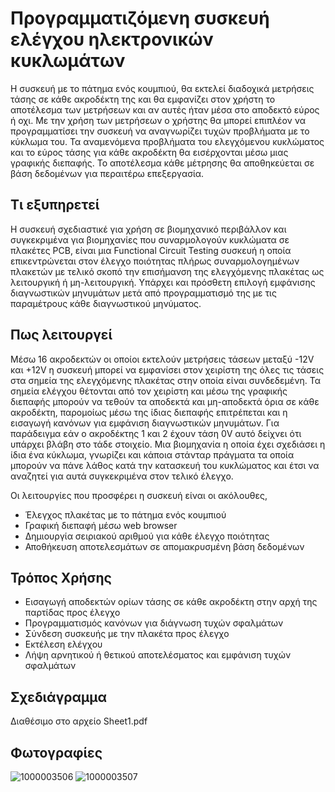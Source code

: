 # Προγραμματιζόμενη συσκευή ελέγχου ηλεκτρονικών κυκλωμάτων
Η συσκευή με το πάτημα ενός κουμπιού, θα εκτελεί διαδοχικά μετρήσεις τάσης σε κάθε ακροδέκτη της και θα εμφανίζει στον χρήστη το αποτέλεσμα των μετρήσεων και αν αυτές ήταν μέσα στο αποδεκτό εύρος ή οχι. Με την χρήση των μετρήσεων ο χρήστης θα μπορεί επιπλέον να προγραμματίσει την συσκευή να αναγνωρίζει τυχών προβλήματα με το κύκλωμα του. Τα αναμενόμενα προβλήματα του ελεγχόμενου κυκλώματος και το εύρος τάσης για κάθε ακροδέκτη θα εισέρχονται μέσω μιας γραφικής διεπαφής. Το αποτέλεσμα κάθε μέτρησης θα αποθηκεύεται σε βάση δεδομένων για περαιτέρω επεξεργασία.

## Τι εξυπηρετεί
Η συσκευή σχεδιαστικέ για χρήση σε βιομηχανικό περιβάλλον και συγκεκριμένα για βιομηχανίες που συναρμολογούν κυκλώματα σε πλακέτες PCB, είναι μια Functional Circuit Testing συσκευή η οποία επικεντρώνεται στον έλεγχο ποιότητας πλήρως συναρμολογημένων πλακετών με τελικό σκοπό την επισήμανση της ελεγχόμενης πλακέτας ως λειτουργική ή μη-λειτουργική. Υπάρχει και πρόσθετη επιλογή εμφάνισης διαγνωστικών μηνυμάτων μετά από προγραμματισμό της με τις παραμέτρους κάθε διαγνωστικού μηνύματος.

## Πως λειτουργεί
Μέσω 16 ακροδεκτών οι οποίοι εκτελούν μετρήσεις τάσεων μεταξύ -12V και +12V η συσκευή μπορεί να εμφανίσει στον χειρίστη της όλες τις τάσεις στα σημεία της ελεγχόμενης πλακέτας στην οποία είναι συνδεδεμένη. Τα σημεία ελέγχου θέτονται από τον χειρίστη και μέσω της γραφικής διεπαφής μπορούν να τεθούν τα αποδεκτά και μη-αποδεκτά όρια σε κάθε ακροδέκτη, παρομοίως μέσω της ίδιας διεπαφής επιτρέπεται και η εισαγωγή κανόνων για εμφάνιση διαγνωστικών μηνυμάτων. Για παράδειγμα εάν ο ακροδέκτης 1 και 2 έχουν τάση 0V αυτό δείχνει ότι υπάρχει βλάβη στο τάδε στοιχείο. Μια βιομηχανία η οποία έχει σχεδιάσει η ίδια ένα κύκλωμα, γνωρίζει και κάποια στάνταρ πράγματα τα οποία μπορούν να πάνε λάθος κατά την κατασκευή του κυκλώματος και έτσι να αναζητεί για αυτά συγκεκριμένα στον τελικό έλεγχο.

Οι λειτουργίες που προσφέρει η συσκευή είναι οι ακόλουθες,
-	Έλεγχος πλακέτας με το πάτημα ενός κουμπιού
-	Γραφική διεπαφή μέσω web browser
-	Δημιουργία σειριακού αριθμού για κάθε έλεγχο ποιότητας
-	Αποθήκευση αποτελεσμάτων σε απομακρυσμένη βάση δεδομένων

## Τρόπος Χρήσης

-	Εισαγωγή αποδεκτών ορίων τάσης σε κάθε ακροδέκτη στην αρχή της παρτίδας προς έλεγχο
-	Προγραμματισμός κανόνων για διάγνωση τυχών σφαλμάτων
-	Σύνδεση συσκευής με την πλακέτα προς έλεγχο
-	Εκτέλεση ελέγχου
-	Λήψη αρνητικού ή θετικού αποτελέσματος και εμφάνιση τυχών σφαλμάτων

## Σχεδιάγραμμα
Διαθέσιμο στο αρχείο Sheet1.pdf

## Φωτογραφίες
![1000003506](https://github.com/user-attachments/assets/b303209d-22f7-48de-8e9f-137090001edc)
![1000003507](https://github.com/user-attachments/assets/2b0070a7-0347-497e-92da-eb93d3f2c9cc)


